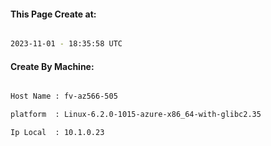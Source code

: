 
   
#### This Page Create at:

```bash

2023-11-01 - 18:35:58 UTC

```

#### Create By Machine:

```bash

Host Name : fv-az566-505

platform  : Linux-6.2.0-1015-azure-x86_64-with-glibc2.35

Ip Local  : 10.1.0.23

```

